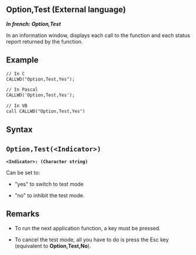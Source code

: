 
## Option,Test (External language)

***In french: Option,Test***



<a name="XUse"></a>
<a name="Use"></a>
<a name="description"></a>
In an information window, displays each call to the function and each status report returned by the function.
<a name="Example1"></a>
<a name="sample_code"></a>

## Example


```txt
// In C
CALLWD("Option,Test,Yes");
```


<a name="Example2"></a>



```txt
// In Pascal
CALLWD('Option,Test,Yes');
```


<a name="Example3"></a>



```txt
// In VB
call CALLWD("Option,Test,Yes")
```

<a name="XSYNTAX"></a>
<a name="SYNTAX1"></a>

## Syntax

`Option,Test(<Indicator>)`
---

**`<Indicator>: (Character string)`**

 Can be set to:

- "yes" to switch to test mode

- "no" to inhibit the test mode.  






<a name="NOTE0"></a>
<a name="NOTE0_1"></a>

## Remarks


- To run the next application function, a key must be pressed.

- To cancel the test mode, all you have to do is press the Esc key (equivalent to **Option,Test,No**).





